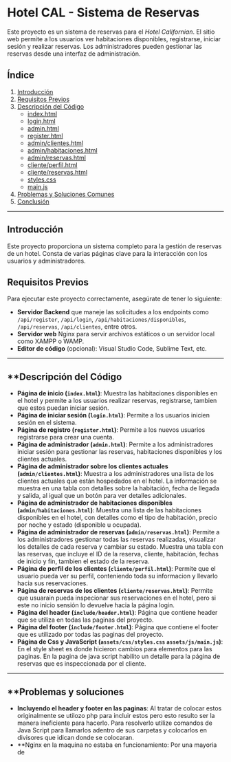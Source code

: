 # **Hotel CAL - Sistema de Reservas**

Este proyecto es un sistema de reservas para el *Hotel Californian*. El sitio web permite a los usuarios ver habitaciones disponibles, registrarse, iniciar sesión y realizar reservas. Los administradores pueden gestionar las reservas desde una interfaz de administración.

## **Índice**

1. [Introducción](#introducción)
2. [Requisitos Previos](#requisitos-previos)
3. [Descripción del Código](#descripción-del-código)
    - [index.html](#index.html)
    - [login.html](#login.html)
    - [admin.html](#admin.html)
    - [register.html](#register.html)
    - [admin/clientes.html](#admin/clientes.html)
    - [admin/habitaciones.html](#admin/habitaciones.html)
    - [admin/reservas.html](#admin/reservas.html)
    - [cliente/perfil.html](#cliente/perfil.html)
    - [cliente/reservas.html](#cliente/reservas.html)
    - [styles.css](#assets/css/styles.css)
    - [main.js](#assets/js/main.js)
4. [Problemas y Soluciones Comunes](#problemas-y-soluciones-comunes)
5. [Conclusión](#conclusión)

---

## **Introducción**

Este proyecto proporciona un sistema completo para la gestión de reservas de un hotel. Consta de varias páginas clave para la interacción con los usuarios y administradores.

## **Requisitos Previos**

Para ejecutar este proyecto correctamente, asegúrate de tener lo siguiente:

- **Servidor Backend** que maneje las solicitudes a los endpoints como `/api/register`, `/api/login`, `/api/habitaciones/disponibles`, `/api/reservas`, `/api/clientes`, entre otros.
- **Servidor web** Nginx para servir archivos estáticos o un servidor local como XAMPP o WAMP.
- **Editor de código** (opcional): Visual Studio Code, Sublime Text, etc.

---

## **Descripción del Código

- **Página de inicio (`index.html`)**: Muestra las habitaciones disponibles en el hotel y permite a los usuarios realizar reservas, registrarse, tambien que estos puedan iniciar sesión.
- **Página de iniciar sesión (`login.html`)**: Permite a los usuarios inicien sesión en el sistema.
- **Página de registro (`register.html`)**: Permite a los nuevos usuarios registrarse para crear una cuenta.
- **Página de administrador (`admin.html`)**: Permite a los administradores iniciar sesión para gestionar las reservas, habitaciones disponibles y los clientes actuales.
- **Página de administrador sobre los clientes actuales (`admin/clientes.html`)**: Muestra a los administradores una lista de los clientes actuales que están hospedados en el hotel. La información se muestra en una tabla con detalles sobre la habitación, fecha de llegada y salida, al igual que un botón para ver detalles adicionales.
- **Página de administrador de habitaciones disponibles (`admin/habitaciones.html`)**: Muestra una lista de las habitaciones disponibles en el hotel, con detalles como el tipo de habitación, precio por noche y estado (disponible u ocupada).
- **Página de administrador de reservas (`admin/reservas.html`)**: Permite a los administradores gestionar todas las reservas realizadas, visualizar los detalles de cada reserva y cambiar su estado. Muestra una tabla con las reservas, que incluye el ID de la reserva, cliente, habitación, fechas de inicio y fin, tambien el estado de la reserva.
- **Página de perfil de los clientes (`cliente/perfil.html`)**:  Permite que el usuario pueda ver su perfil, conteniendo toda su informacion y llevarlo hacia sus reservaciones.
- **Página de reservas de los clientes (`cliente/reservas.html`)**: Permite que usuarain pueda inspecionar sus reservaciones en el hotel, pero si este no inicio sensión lo devuelve hacia la página login.
- **Página del header (`include/header.html`)**: Página que contiene header que se utiliza en todas las paginas del proyecto.
- **Página del footer (`include/footer.html`)**: Página que contiene el footer que es utilizado por todas las paginas del proyecto.
- **Página de Css y JavaScript (`assets/css/styles.css` `assets/js/main.js`)**: En el style sheet es donde hicieron cambios para elementos para las paginas. En la pagina de java script habilito un detalle para la página de reservas que es inspeccionada por el cliente.  
---

## **Problemas y soluciones
- **Incluyendo el header y footer en las paginas**: Al tratar de colocar estos originalmente se utilozo php para incluir estos pero esto resulto ser la manera ineficiente para hacerlo. Para resolverlo utilize comandos de Java Script para llamarlos adentro de sus carpetas y colocarlos en divisores que idican donde se colocaran.
- **Nginx en la maquina no estaba en funcionamiento: Por una mayoria de 

